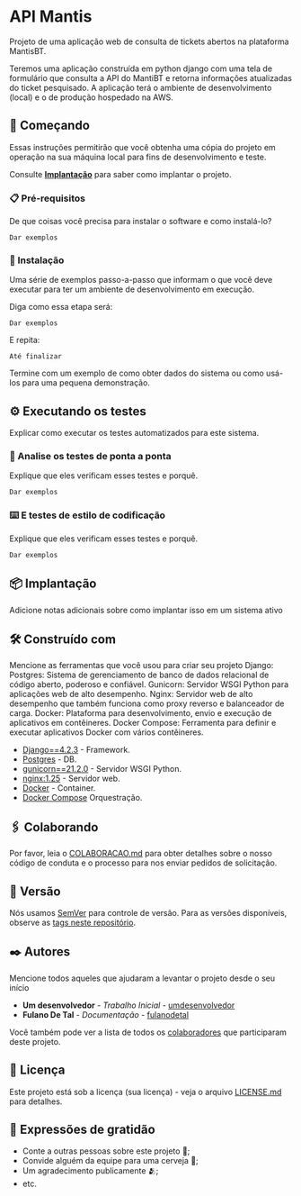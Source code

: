 # API Mantis

Projeto de uma aplicação web de consulta de tickets abertos na plataforma MantisBT.

Teremos uma aplicação construída em python django com uma tela de formulário que consulta a API do MantiBT e retorna informações atualizadas do ticket pesquisado.
A aplicação terá o ambiente de desenvolvimento (local) e o de produção hospedado na AWS.

## 🚀 Começando

Essas instruções permitirão que você obtenha uma cópia do projeto em operação na sua máquina local para fins de desenvolvimento e teste.

Consulte **[Implantação](#-implanta%C3%A7%C3%A3o)** para saber como implantar o projeto.

### 📋 Pré-requisitos

De que coisas você precisa para instalar o software e como instalá-lo?

```
Dar exemplos
```

### 🔧 Instalação

Uma série de exemplos passo-a-passo que informam o que você deve executar para ter um ambiente de desenvolvimento em execução.

Diga como essa etapa será:

```
Dar exemplos
```

E repita:

```
Até finalizar
```

Termine com um exemplo de como obter dados do sistema ou como usá-los para uma pequena demonstração.

## ⚙️ Executando os testes

Explicar como executar os testes automatizados para este sistema.

### 🔩 Analise os testes de ponta a ponta

Explique que eles verificam esses testes e porquê.

```
Dar exemplos
```

### ⌨️ E testes de estilo de codificação

Explique que eles verificam esses testes e porquê.

```
Dar exemplos
```

## 📦 Implantação

Adicione notas adicionais sobre como implantar isso em um sistema ativo

## 🛠️ Construído com

Mencione as ferramentas que você usou para criar seu projeto
Django: 
Postgres: Sistema de gerenciamento de banco de dados relacional de código aberto, poderoso e confiável.
Gunicorn: Servidor WSGI Python para aplicações web de alto desempenho.
Nginx: Servidor web de alto desempenho que também funciona como proxy reverso e balanceador de carga.
Docker: Plataforma para desenvolvimento, envio e execução de aplicativos em contêineres.
Docker Compose: Ferramenta para definir e executar aplicativos Docker com vários contêineres.
* [Django==4.2.3](http://www.dropwizard.io/1.0.2/docs/) - Framework.
* [Postgres](https://maven.apache.org/) - DB.
* [gunicorn==21.2.0](https://rometools.github.io/rome/) - Servidor WSGI Python.
* [nginx:1.25](http://www.dropwizard.io/1.0.2/docs/) - Servidor web.
* [Docker](https://maven.apache.org/) - Container.
* [Docker Compose](https://rometools.github.io/rome/) Orquestração. 

## 🖇️ Colaborando

Por favor, leia o [COLABORACAO.md](https://gist.github.com/usuario/linkParaInfoSobreContribuicoes) para obter detalhes sobre o nosso código de conduta e o processo para nos enviar pedidos de solicitação.

## 📌 Versão

Nós usamos [SemVer](http://semver.org/) para controle de versão. Para as versões disponíveis, observe as [tags neste repositório](https://github.com/suas/tags/do/projeto). 

## ✒️ Autores

Mencione todos aqueles que ajudaram a levantar o projeto desde o seu início

* **Um desenvolvedor** - *Trabalho Inicial* - [umdesenvolvedor](https://github.com/linkParaPerfil)
* **Fulano De Tal** - *Documentação* - [fulanodetal](https://github.com/linkParaPerfil)

Você também pode ver a lista de todos os [colaboradores](https://github.com/usuario/projeto/colaboradores) que participaram deste projeto.

## 📄 Licença

Este projeto está sob a licença (sua licença) - veja o arquivo [LICENSE.md](https://github.com/usuario/projeto/licenca) para detalhes.

## 🎁 Expressões de gratidão

* Conte a outras pessoas sobre este projeto 📢;
* Convide alguém da equipe para uma cerveja 🍺;
* Um agradecimento publicamente 🫂;
* etc.

